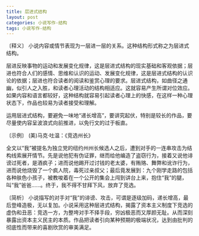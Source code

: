 ```yaml
---
title: 层进式结构
layout: post
categories: 小说写作-结构
tags: 小说写作-结构
---
```


〔释义〕 小说内容或情节表现为一层进一层的关系。这种结构形式称之为层进式结构。

层进反映事物的运动和发展变化规律，这是层进式结构的现实基础和客观依据；层进也符合人们的感情、思维和认识的运动、发展变化规律，这是层进式结构的认识论的依据；层进也符合读者的阅读和鉴赏心理的要求。层进式结构，如曲径之通幽，似引人之入胜，和读者心理活动的结构相适应。这就容易产生所谓对位效应。如果内容和语言都较好，这种结构就容易引起读者心理上的快感，在这样一种心理状态下，作品也较易为读者接受和理解。

运用层进式结构，要避免一味地“递长增高”，要讲究起伏，特别是较长的作品，要尽量使内容呈波浪式向前推进，以免行文的过于板直。

〔示例〕 (美)马克·吐温：《竞选州长》

全文以“我”被提名为独立党的纽约州州长候选人之后，遭到对手的一连串攻击为结构线索展开情节。先是说他犯有伪证罪，继而给他编造了盗窃行为，接着又说他诽谤过死者，是酒疯子；进而说他踢开过讨钱的老太婆，有贿赂、舞弊和讹诈行为，进而说他烧毁了一个疯人院，毒死过亲叔父；最后竟发展到：九个刚学走路的包括各种肤色小孩子，被教唆着在一个公开的集会上闯到讲台上来，抱住“我”的腿，叫“我”爸爸……。终于，我不得不甘拜下风，放弃了竞选。

〔简析〕 小说描写的对手对“我”的诽谤、攻击，可谓是逐级加码，递长增高，最后登峰造极，无以复加。小说采用这种层进式结构，揭露了资本主义制度下竞选的虚伪和丑恶：竞选一方，为整垮对手不择手段，穷凶极恶而又厚颜无耻。从而深刻暴露出资本主义民主的本质。作品把读者引向某种预期的极端状况，达到由批判的彻底性而带来的喜剧欣赏的审美满足。 